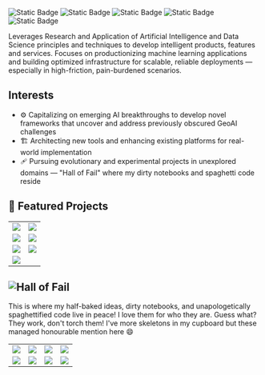 ![Static Badge](https://img.shields.io/badge/MLOPS-Machine%20Learning%20Operations-blue?style=for-the-badge&logoColor=%23DE5050&labelColor=%230F594D&color=%2305202E)
![Static Badge](https://img.shields.io/badge/AAI-Applied%20Artificial%20Intelligence-blue?style=for-the-badge&labelColor=%23D9CD2B&color=%232AA332)
![Static Badge](https://img.shields.io/badge/AIR-Artificial%20Intelligence%20Research-blue?style=for-the-badge&logoColor=%231595A1&labelColor=%23209E9E&color=%231D33C2)
![Static Badge](https://img.shields.io/badge/DS-Data%20Science-blue?style=for-the-badge&logoColor=%231595A1&labelColor=%2359542D&color=%238F4A11)
![Static Badge](https://img.shields.io/badge/GeoAI-Geospatial%20Intelligence%20Application-blue?style=for-the-badge&logoColor=%23DE5050&labelColor=%23DE5050&color=%23960C64)


Leverages Research and Application of Artificial Intelligence and Data Science principles and techniques to develop intelligent products, features and services. Focuses on productionizing machine learning applications and building optimized infrastructure for scalable, reliable deployments — especially in high-friction, pain-burdened scenarios.



## Interests
- ⚙️ Capitalizing on emerging AI breakthroughs to develop novel frameworks that uncover and address previously obscured GeoAI challenges
- 🏗️ Architecting new tools and enhancing existing platforms for real-world implementation
- 🩹 Pursuing evolutionary and experimental projects in unexplored domains — "Hall of Fail" where my dirty notebooks and spaghetti code reside


## 🚀 Featured Projects

<table>
  <tr>
    <td>
      <a href="https://github.com/agbleze/emission_api">
        <img src="https://github-readme-stats.vercel.app/api/pin/?username=agbleze&repo=emission_api&theme=tokyonight" />
      </a>
    </td>
    <td>
      <a href="https://github.com/agbleze/review_classifier">
        <img src="https://github-readme-stats.vercel.app/api/pin/?username=agbleze&repo=review_classifier&theme=tokyonight" />
      </a>
    </td>
  </tr>
  <tr>
    <td>
      <a href="https://github.com/agbleze/AutoML_application">
        <img src="https://github-readme-stats.vercel.app/api/pin/?username=agbleze&repo=AutoML_application&theme=tokyonight" />
      </a>
    </td>
    <td>
      <a href="https://github.com/agbleze/submission_prediction_dashapp">
        <img src="https://github-readme-stats.vercel.app/api/pin/?username=agbleze&repo=submission_prediction_dashapp&theme=tokyonight" />
      </a>
    </td>
  </tr>

  <tr>
    <td>
      <a href="https://github.com/agbleze/recommendation_predictor_API">
        <img src="https://github-readme-stats.vercel.app/api/pin/?username=agbleze&repo=recommendation_predictor_API&theme=tokyonight" />
      </a>
    </td>
    <td>
      <a href="https://github.com/agbleze/booking_days_predictor_api">
        <img src="https://github-readme-stats.vercel.app/api/pin/?username=agbleze&repo=booking_days_predictor_api&theme=tokyonight" />
      </a>
    </td>
  </tr>

  <tr>
    <td>
      <a href="https://github.com/agbleze/review_predictor">
        <img src="https://github-readme-stats.vercel.app/api/pin/?username=agbleze&repo=review_predictor&theme=tokyonight" />
      </a>
    </td>
    
  </tr>
</table>



## ![Hall of Fail](https://img.shields.io/badge/Hall_of_Fail-active-critical?style=flat-square&color=ff69b4)

This is where my half-baked ideas, dirty notebooks, and unapologetically spaghettified code live in peace! I love them for who they are. Guess what? They work, don't torch them!
I've more skeletons in my cupboard but these managed honourable mention here 😄

<table>
  <tr>
    <td>
      <a href="https://github.com/agbleze/Carbon_Analytics">
        <img src="https://github-readme-stats.vercel.app/api/pin/?username=agbleze&repo=Carbon_Analytics&theme=tokyonight" />
      </a>
    </td>
    <td>
      <a href="https://github.com/agbleze/GIS-Ecosystem-services-shiny-app">
        <img src="https://github-readme-stats.vercel.app/api/pin/?username=agbleze&repo=GIS-Ecosystem-services-shiny-app&theme=tokyonight" />
      </a>
    </td>
    <td>
      <a href="https://github.com/agbleze/Academic-repo">
        <img src="https://github-readme-stats.vercel.app/api/pin/?username=agbleze&repo=Academic-repo&theme=tokyonight" />
      </a>
    </td>
    <td>
      <a href="https://github.com/agbleze/Google_Analytics_time_series">
        <img src="https://github-readme-stats.vercel.app/api/pin/?username=agbleze&repo=Google_Analytics_time_series&theme=tokyonight" />
      </a>
    </td>
  </tr>
  <tr>
    <td>
      <a href="https://github.com/agbleze/text-mining">
        <img src="https://github-readme-stats.vercel.app/api/pin/?username=agbleze&repo=text-mining&theme=tokyonight" />
      </a>
    </td>
    <td>
      <a href="https://github.com/agbleze/churn_prediction">
        <img src="https://github-readme-stats.vercel.app/api/pin/?username=agbleze&repo=churn_prediction&theme=tokyonight" />
      </a>
    </td>
    <td>
      <a href="https://github.com/agbleze/recommender_systems">
        <img src="https://github-readme-stats.vercel.app/api/pin/?username=agbleze&repo=recommender_systems&theme=tokyonight" />
      </a>
    </td>
    <td>
      <a href="https://github.com/agbleze/Data-visualization-with-R">
        <img src="https://github-readme-stats.vercel.app/api/pin/?username=agbleze&repo=Data-visualization-with-R&theme=tokyonight" />
      </a>
    </td>
  </tr>

</table>

<!--
**agbleze/agbleze** is a ✨ _special_ ✨ repository because its `README.md` (this file) appears on your GitHub profile.

Here are some ideas to get you started:

- 🔭 I’m currently working on ...
- 🌱 I’m currently learning ...
- 👯 I’m looking to collaborate on ...
- 🤔 I’m looking for help with ...
- 💬 Ask me about ...
- 📫 How to reach me: ...
- 😄 Pronouns: ...
- ⚡ Fun fact: ...
-->
